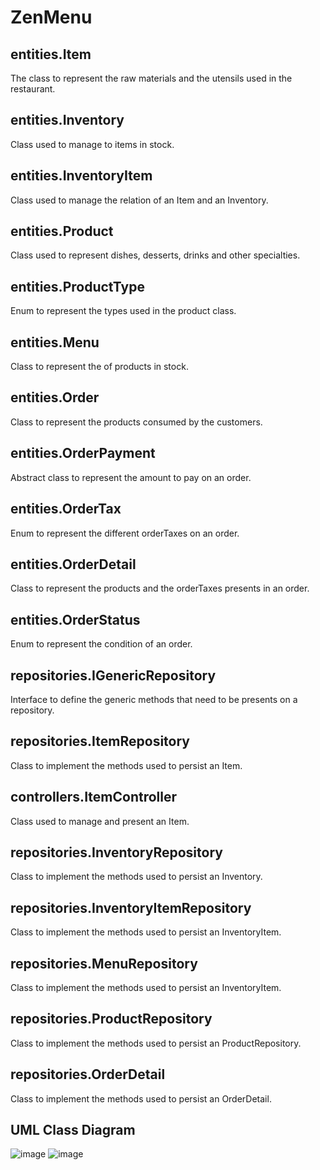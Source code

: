# ZenMenu

## entities.Item
The class to represent the raw materials and the utensils used in the restaurant.

## entities.Inventory
Class used to manage to items in stock.

## entities.InventoryItem
Class used to manage the relation of an Item and an Inventory.

## entities.Product
Class used to represent dishes, desserts, drinks and other specialties.

## entities.ProductType
Enum to represent the types used in the product class.

## entities.Menu
Class to represent the  of products in stock.

## entities.Order
Class to represent the products consumed by the customers.

## entities.OrderPayment
Abstract class to represent the amount to pay on an order.

## entities.OrderTax
Enum to represent the different orderTaxes on an order.

## entities.OrderDetail
Class to represent the products and the orderTaxes presents in an order.

## entities.OrderStatus
Enum to represent the condition of an order.

## repositories.IGenericRepository
Interface to define the generic methods that need to be presents on a repository.

## repositories.ItemRepository
Class to implement the methods used to persist an Item.

## controllers.ItemController
Class used to manage and present an Item.

## repositories.InventoryRepository
Class to implement the methods used to persist an Inventory.

## repositories.InventoryItemRepository
Class to implement the methods used to persist an InventoryItem.

## repositories.MenuRepository
Class to implement the methods used to persist an InventoryItem.

## repositories.ProductRepository
Class to implement the methods used to persist an ProductRepository.

## repositories.OrderDetail
Class to implement the methods used to persist an OrderDetail.

## UML Class Diagram
![image](https://user-images.githubusercontent.com/12875895/119288021-c75c9280-bc15-11eb-9c28-3094f3c9a727.png)
![image](https://user-images.githubusercontent.com/12875895/119288050-d4798180-bc15-11eb-887f-9ba18c828585.png)
